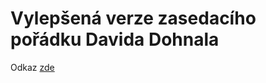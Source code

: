 # Vylepšená verze zasedacího pořádku Davida Dohnala
Odkaz <a href="https://ddohnal.github.io/zasedaci_poradek/">zde</a>